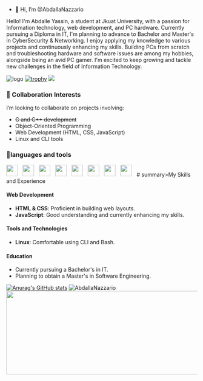 - 👋 Hi, I’m @AbdallaNazzario
<!--- 👀 I’m interested in coding
- 🌱 I’m currently learning javascript
- 💞️ I’m looking to collaborate on ...
- 📫 How to reach me ... -->
 Hello! I'm Abdalle Yassin, a student at Jkuat University, with a passion for Information technology, 
web development, and PC hardware. Currently pursuing a Diploma in IT, I'm planning to advance to Bachelor and Master's 
in CyberSecurity & Networking. I enjoy applying my knowledge to various projects and continuously enhancing my skills. 
Building PCs from scratch and troubleshooting hardware and software issues are among my hobbies, alongside being an avid PC gamer.
I'm excited to keep growing and tackle new challenges in the field of Information Technology.

![logo](https://user-images.githubusercontent.com/90236635/232446433-d5540fa2-fe28-4bb8-b929-cdb51fe61336.gif)
[![trophy](https://github-profile-trophy.vercel.app/?username=AbdallaNazario&title=Stars,Followers,Commits,Repositories,MultipleLang,PullRequest&theme=onedark)](https://github.com/ryo-ma/github-profile-trophy)
![](https://komarev.com/ghpvc/?username=AbdallaNazzario&base=120&abbreviated=true)
### 💞️ Collaboration Interests
I’m looking to collaborate on projects involving:

- ~~C and C++ development~~
- Object-Oriented Programming
- Web Development (HTML, CSS, JavaScript)
- Linux and CLI tools

### 🧰languages and tools

<img src="https://cdn.jsdelivr.net/gh/devicons/devicon@latest/icons/javascript/javascript-original.svg" width="30px" style="padding-right:10px;" align="left"/>
<img src="https://cdn.jsdelivr.net/gh/devicons/devicon@latest/icons/cplusplus/cplusplus-original.svg" width="30px" style="padding-right:10px;" align="left" />
<img src="https://cdn.jsdelivr.net/gh/devicons/devicon@latest/icons/c/c-original.svg" width="30px" style="padding-right:10px;" align="left" /> 
<img src="https://cdn.jsdelivr.net/gh/devicons/devicon@latest/icons/html5/html5-original.svg" width="30px" style="padding-right:10px;" align="left" /> 
<img src="https://cdn.jsdelivr.net/gh/devicons/devicon@latest/icons/css3/css3-original.svg" width="30px" style="padding-right:10px;" align="left" />  
<img src="https://cdn.jsdelivr.net/gh/devicons/devicon@latest/icons/bash/bash-original.svg" width="30px" style="padding-right:10px;" align="left" /> 
<img src="https://cdn.jsdelivr.net/gh/devicons/devicon@latest/icons/linux/linux-original.svg" width="30px" style="padding-right:10px;" align="left" />
<img src="https://cdn.jsdelivr.net/gh/devicons/devicon@latest/icons/python/python-original.svg" width="30px" style="padding-right:10px;" align="left" />      
<br>
# 
summary>My Skills and Experience</summary>
 
#### Web Development
  - **HTML & CSS**: Proficient in building web layouts.
  - **JavaScript**: Good understanding and currently enhancing my skills.
  
#### Tools and Technologies
  - **Linux**: Comfortable using CLI and Bash.

#### Education
  - Currently pursuing a Bachelor's in IT.
  - Planning to obtain a Master's in Software Engineering.


[![Anurag's GitHub stats](https://github-readme-stats.vercel.app/api?username=AbdallaNazzario&show_icons=true&theme=gruvbox)](https://github.com/AbdallaNazzario/github-readme-stats)
<img  src="https://github-readme-stats.vercel.app/api/top-langs?username=AbdallaNazzario&langs_count=5&show_icons=true&locale=en&layout=donut&theme=gruvbox&size_weight=1&count_weight=0" alt="AbdallaNazzario" />
<img width="800" height="220" src="https://streak-stats.demolab.com?user=AbdallaNazzario&theme=highcontrast&hide_border=true&border_radius=5&card_width=800">
